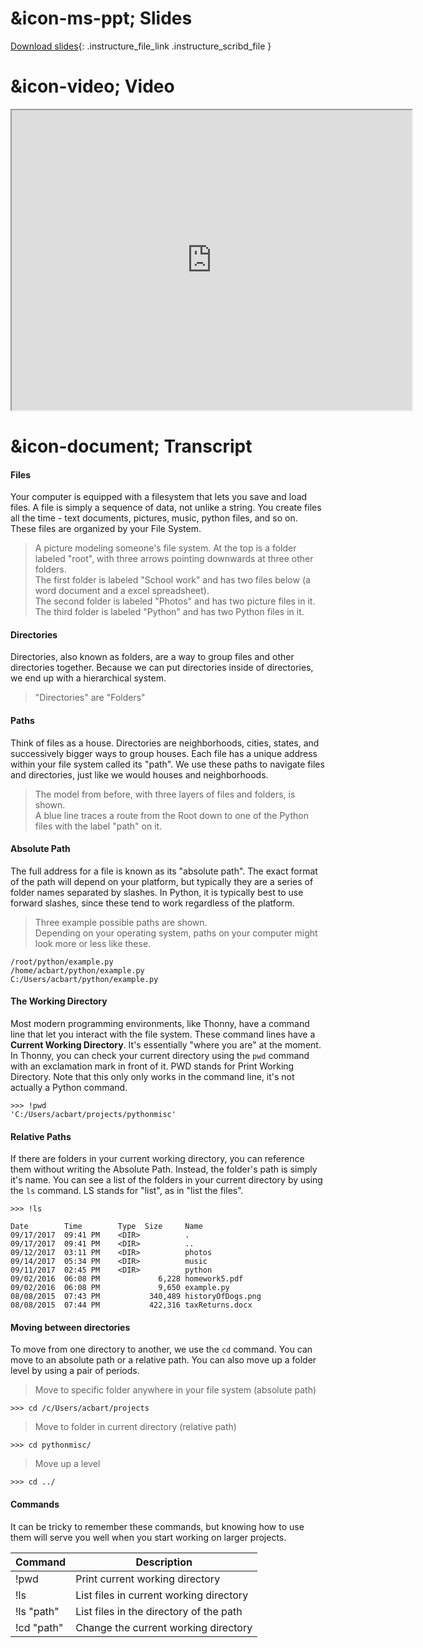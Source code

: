 # &icon-ms-ppt; Slides

[Download slides](https://udel.instructure.com/files/76109834/download){: .instructure_file_link .instructure_scribd_file }

# &icon-video; Video

<iframe style="width: 640px; height: 480px;" width="300" height="150" allowfullscreen="allowfullscreen" webkitallowfullscreen="webkitallowfullscreen" mozallowfullscreen="mozallowfullscreen"
title="Introduction.pdf"
src="https://www.youtube.com/embed/JRDz5Jn4W8E?feature=oembed&amp;rel=0" 
></iframe>

# &icon-document; Transcript

#### Files

Your computer is equipped with a filesystem that lets you save and load files.
A file is simply a sequence of data, not unlike a string.
You create files all the time - text documents, pictures, music, python files, and so on.
These files are organized by your File System.

> A picture modeling someone's file system. At the top is a folder labeled "root", with three arrows pointing downwards at three other folders.  
> The first folder is labeled "School work" and has two files below (a word document and a excel spreadsheet).  
> The second folder is labeled "Photos" and has two picture files in it.  
> The third folder is labeled "Python" and has two Python files in it.

#### Directories

Directories, also known as folders, are a way to group files and other directories together.
Because we can put directories inside of directories, we end up with a hierarchical system.

> "Directories" are "Folders"

#### Paths

Think of files as a house.
Directories are neighborhoods, cities, states, and successively bigger ways to group houses.
Each file has a unique address within your file system called its "path".
We use these paths to navigate files and directories, just like we would houses and neighborhoods.

> The model from before, with three layers of files and folders, is shown.  
> A blue line traces a route from the Root down to one of the Python files with the label "path" on it.

#### Absolute Path

The full address for a file is known as its "absolute path".
The exact format of the path will depend on your platform, but typically they are a series of folder names separated by slashes. 
In Python, it is typically best to use forward slashes, since these tend to work regardless of the platform.

> Three example possible paths are shown.  
> Depending on your operating system, paths on your computer might look more or less like these.

```
/root/python/example.py
/home/acbart/python/example.py
C:/Users/acbart/python/example.py
```

#### The Working Directory

Most modern programming environments, like Thonny, have a command line that let you interact with the file system.
These command lines have a **Current Working Directory**.
It's essentially "where you are" at the moment.
In Thonny, you can check your current directory using the `pwd` command with an exclamation mark in front of it.
PWD stands for Print Working Directory.
Note that this only only works in the command line, it's not actually a Python command.

```
>>> !pwd
'C:/Users/acbart/projects/pythonmisc'
```

#### Relative Paths

If there are folders in your current working directory, you can reference them without writing the Absolute Path.
Instead, the folder's path is simply it's name.
You can see a list of the folders in your current directory by using the `ls` command.
LS stands for "list", as in "list the files".

```
>>> !ls

Date        Time        Type  Size     Name
09/17/2017  09:41 PM    <DIR>          .
09/17/2017  09:41 PM    <DIR>          ..
09/12/2017  03:11 PM    <DIR>          photos
09/14/2017  05:34 PM    <DIR>          music
09/11/2017  02:45 PM    <DIR>          python
09/02/2016  06:08 PM             6,228 homework5.pdf
09/02/2016  06:08 PM             9,650 example.py
08/08/2015  07:43 PM           340,489 historyOfDogs.png
08/08/2015  07:44 PM           422,316 taxReturns.docx
```

#### Moving between directories

To move from one directory to another, we use the `cd` command.
You can move to an absolute path or a relative path.
You can also move up a folder level by using a pair of periods.

> Move to specific folder anywhere in your file system (absolute path)

```
>>> cd /c/Users/acbart/projects
```

> Move to folder in current directory (relative path)

```
>>> cd pythonmisc/
```

> Move up a level

```
>>> cd ../
```

#### Commands

It can be tricky to remember these commands, but knowing how to use them will serve you well when you start working on larger projects.

| Command | Description |
|------------|-----------------------------------------|
| !pwd | Print current working directory |
| !ls | List files in current working directory |
| !ls "path" | List files in the directory of the path |
| !cd "path" | Change the current working directory |
